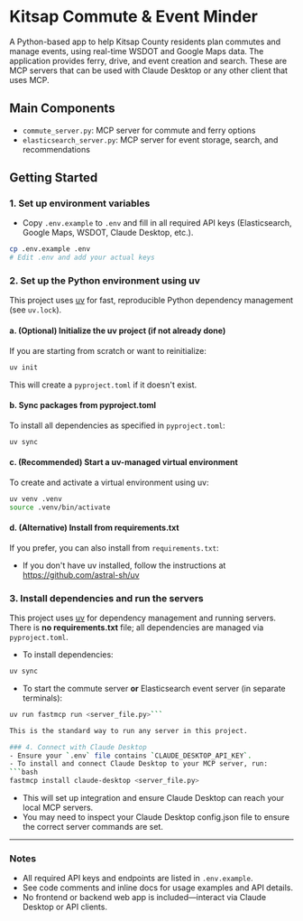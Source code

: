 # Kitsap Commute & Event Minder

A Python-based app to help Kitsap County residents plan commutes and manage events, using real-time WSDOT and Google Maps data. The application provides ferry, drive, and event creation and search. These are MCP servers that can be used with Claude Desktop or any other client that uses MCP.

## Main Components
- `commute_server.py`: MCP server for commute and ferry options
- `elasticsearch_server.py`: MCP server for event storage, search, and recommendations

## Getting Started

### 1. Set up environment variables
- Copy `.env.example` to `.env` and fill in all required API keys (Elasticsearch, Google Maps, WSDOT, Claude Desktop, etc.).

```bash
cp .env.example .env
# Edit .env and add your actual keys
```

### 2. Set up the Python environment using uv
This project uses [uv](https://github.com/astral-sh/uv) for fast, reproducible Python dependency management (see `uv.lock`).

#### a. (Optional) Initialize the uv project (if not already done)
If you are starting from scratch or want to reinitialize:
```bash
uv init
```
This will create a `pyproject.toml` if it doesn't exist.

#### b. Sync packages from pyproject.toml
To install all dependencies as specified in `pyproject.toml`:
```bash
uv sync
```

#### c. (Recommended) Start a uv-managed virtual environment
To create and activate a virtual environment using uv:
```bash
uv venv .venv
source .venv/bin/activate
```

#### d. (Alternative) Install from requirements.txt
If you prefer, you can also install from `requirements.txt`:
- If you don't have uv installed, follow the instructions at https://github.com/astral-sh/uv

### 3. Install dependencies and run the servers

This project uses [uv](https://github.com/astral-sh/uv) for dependency management and running servers. There is **no requirements.txt** file; all dependencies are managed via `pyproject.toml`.

- To install dependencies:
```bash
uv sync
```

- To start the commute server **or** Elasticsearch event server (in separate terminals):
```bash
uv run fastmcp run <server_file.py>```

This is the standard way to run any server in this project.

### 4. Connect with Claude Desktop
- Ensure your `.env` file contains `CLAUDE_DESKTOP_API_KEY`.
- To install and connect Claude Desktop to your MCP server, run:
```bash
fastmcp install claude-desktop <server_file.py>
```
- This will set up integration and ensure Claude Desktop can reach your local MCP servers.
- You may need to inspect your Claude Desktop config.json file to ensure the correct server commands are set.

---

### Notes
- All required API keys and endpoints are listed in `.env.example`.
- See code comments and inline docs for usage examples and API details.
- No frontend or backend web app is included—interact via Claude Desktop or API clients.
